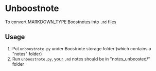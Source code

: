 # Unboostnote
To convert MARKDOWN_TYPE Boostnotes into `.md` files

## Usage
1. Put `unboostnote.py` under Boostnote storage folder (which contains a "notes" folder)
2. Run `unboostnote.py`, your `.md` notes should be in "notes_unboosted/" folder
